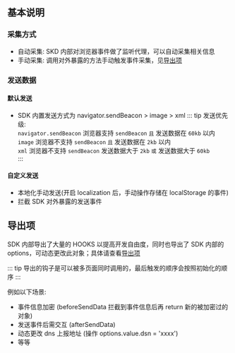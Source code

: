 ## 基本说明

### 采集方式

- 自动采集: SKD 内部对浏览器事件做了监听代理，可以自动采集相关信息
- 手动采集: 调用对外暴露的方法手动触发事件采集，见[导出项](../functions/exports.md)

### 发送数据

#### 默认发送

- SDK 内置发送方式为 navigator.sendBeacon > image > xml
  ::: tip
  发送优先级: <br>
  `navigator.sendBeacon` 浏览器支持 `sendBeacon` `且` 发送数据在 `60kb` 以内<br>
  `image` 浏览器不支持 `sendBeacon` `且` 发送数据在 `2kb` 以内<br>
  `xml` 浏览器不支持 `sendBeacon` 发送数据大于 `2kb` `或` 发送数据大于 `60kb` <br>
  :::

#### 自定义发送

- 本地化手动发送(开启 localization 后，手动操作存储在 localStorage 的事件)
- 拦截 SDK 对外暴露的发送事件

## 导出项

SDK 内部导出了大量的 HOOKS 以提高开发自由度，同时也导出了 SDK 内部的 options，可动态更改此对象；具体请查看[导出项](../functions/exports.md)

::: tip
导出的钩子是可以被多页面同时调用的，最后触发的顺序会按照初始化的顺序
:::

例如以下场景:

- 事件信息加密 (beforeSendData 拦截到事件信息后再 return 新的被加密过的对象)
- 发送事件后需交互 (afterSendData)
- 动态更改 dns 上报地址 (操作 options.value.dsn = 'xxxx')
- 等等
